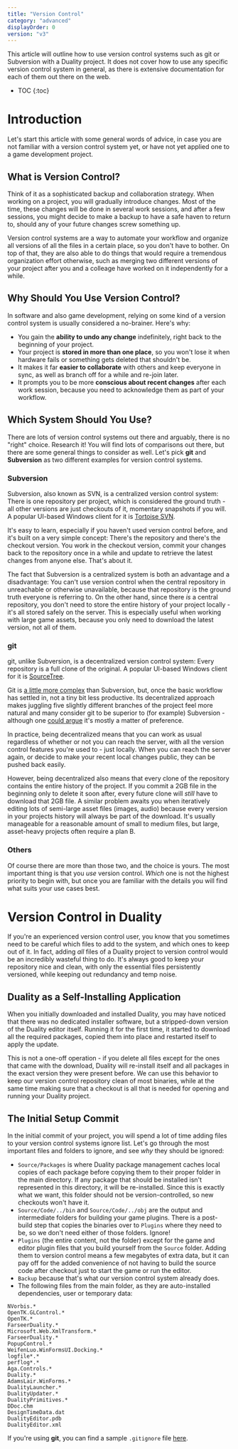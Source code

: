 ```yaml
---
title: "Version Control"
category: "advanced"
displayOrder: 0
version: "v3"
---
```


This article will outline how to use version control systems such as git or Subversion with a Duality project. It does not cover how to use any specific version control system in general, as there is extensive documentation for each of them out there on the web.

* TOC
{:toc}

# Introduction

Let's start this article with some general words of advice, in case you are not familiar with a version control system yet, or have not yet applied one to a game development project.

## What is Version Control?

Think of it as a sophisticated backup and collaboration strategy. When working on a project, you will gradually introduce changes. Most of the time,  these changes will be done in several work sessions, and after a few sessions, you might decide to make a backup to have a safe haven to return to, should any of your future changes screw something up.

Version control systems are a way to automate your workflow and organize all versions of all the files in a certain place, so you don't have to bother. On top of that, they are also able to do things that would require a tremendous organization effort otherwise, such as merging two different versions of your project after you and a colleage have worked on it independently for a while.

## Why Should You Use Version Control?

In software and also game development, relying on some kind of a version control system is usually considered a no-brainer. Here's why:

- You gain the **ability to undo any change** indefinitely, right back to the beginning of your project.
- Your project is **stored in more than one place**, so you won't lose it when hardware fails or something gets deleted that shouldn't be.
- It makes it far **easier to collaborate** with others and keep everyone in sync, as well as branch off for a while and re-join later.
- It prompts you to be more **conscious about recent changes** after each work session, because you need to acknowledge them as part of your workflow.

## Which System Should You Use?

There are lots of version control systems out there and arguably, there is no "right" choice. Research it! You will find lots of comparisons out there, but there are some general things to consider as well. Let's pick **git** and **Subversion** as two different examples for version control systems.

### Subversion

Subversion, also known as SVN, is a centralized version control system: There is one repository per project, which is considered the ground truth - all other versions are just checkouts of it, momentary snapshots if you will. A popular UI-based Windows client for it is [Tortoise SVN](https://tortoisesvn.net/).

It's easy to learn, especially if you haven't used version control before, and it's built on a very simple concept: There's the repository and there's the checkout version. You work in the checkout version, commit your changes back to the repository once in a while and update to retrieve the latest changes from anyone else. That's about it.

The fact that Subversion is a centralized system is both an advantage and a disadvantage: You can't use version control when the central repository in unreachable or otherwise unavailable, because that repository is the ground truth everyone is referring to. On the other hand, since there _is_ a central repository, you don't need to store the entire history of your project locally - it's all stored safely on the server. This is especially useful when working with large game assets, because you only need to download the latest version, not all of them.

### git

git, unlike Subversion, is a decentralized version control system: Every repository is a full clone of the original. A popular UI-based Windows client for it is [SourceTree](https://www.sourcetreeapp.com/).

Git is [a little more complex](https://xkcd.com/1597/) than Subversion, but, once the basic workflow has settled in, not a tiny bit less productive. Its decentralized approach makes juggling five slightly different branches of the project feel more natural and many consider git to be superior to (for example) Subversion - although one [could argue](http://stackoverflow.com/a/875/2015377) it's mostly a matter of preference.

In practice, being decentralized means that you can work as usual regardless of whether or not you can reach the server, with all the version control features you're used to - just locally. When you can reach the server again, or decide to make your recent local changes public, they can be pushed back easily.

However, being decentralized also means that every clone of the repository contains the entire history of the project. If you commit a 2GB file in the beginning only to delete it soon after, every future clone will _still_ have to download that 2GB file. A similar problem awaits you when iteratively editing lots of semi-large asset files (images, audio) because every version in your projects history will always be part of the download. It's usually manageable for a reasonable amount of small to medium files, but large, asset-heavy projects often require a plan B.

### Others

Of course there are more than those two, and the choice is yours. The most important thing is that you _use_ version control. _Which_ one is not the highest priority to begin with, but once you are familiar with the details you will find what suits your use cases best.

# Version Control in Duality

If you're an experienced version control user, you know that you sometimes need to be careful which files to add to the system, and which ones to keep out of it. In fact, adding _all_ files of a Duality project to version control would be an incredibly wasteful thing to do. It's always good to keep your repository nice and clean, with only the essential files persistently versioned, while keeping out redundancy and temp noise.

## Duality as a Self-Installing Application

When you initially downloaded and installed Duality, you may have noticed that there was no dedicated installer software, but a stripped-down version of the Duality editor itself. Running it for the first time, it started to download all the required packages, copied them into place and restarted itself to apply the update.

This is not a one-off operation - if you delete all files except for the ones that came with the download, Duality will re-install itself and all packages in the exact version they were present before. We can use this behavior to keep our version control repository clean of most binaries, while at the same time making sure that a checkout is all that is needed for opening and running your Duality project.

## The Initial Setup Commit

In the initial commit of your project, you will spend a lot of time adding files to your version control systems ignore list. Let's go through the most important files and folders to ignore, and see _why_ they should be ignored:

- `Source/Packages` is where Duality package management caches local copies of each package before copying them to their proper folder in the main directory. If any package that should be installed isn't represented in this directory, it will be re-installed. Since this is exactly what we want, this folder should not be version-controlled, so new checkouts won't have it.
- `Source/Code/../bin` and `Source/Code/../obj` are the output and intermediate folders for building your game plugins. There is a post-build step that copies the binaries over to `Plugins` where they need to be, so we don't need either of those folders. Ignore!
- `Plugins` (the entire content, not the folder) except for the game and editor plugin files that you build yourself from the `Source` folder. Adding them to version control means a few megabytes of extra data, but it can pay off for the added convenience of not having to build the source code after checkout just to start the game or run the editor.
- `Backup` because that's what our version control system already does.
- The following files from the main folder, as they are auto-installed dependencies, user or temporary data:

```
NVorbis.*
OpenTK.GLControl.*
OpenTK.*
FarseerDuality.*
Microsoft.Web.XmlTransform.*
FarseerDuality.*
PopupControl.*
WeifenLuo.WinFormsUI.Docking.*
logfile*.*
perflog*.*
Aga.Controls.*
Duality.*
AdamsLair.WinForms.*
DualityLauncher.*
DualityUpdater.*
DualityPrimitives.*
DDoc.chm
DesignTimeData.dat
DualityEditor.pdb
DualityEditor.xml
```

If you're using **git**, you can find a sample `.gitignore` file [here](Duality-Sample-GitIgnore.txt).